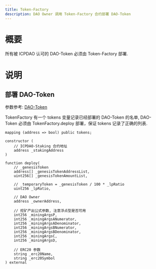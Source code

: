 ```yaml
---
title: Token-Factory
description: DAO Owner 调用 Token-Factory 合约部署 DAO-Token
---
```


# 概要

所有被 ICPDAO 认可的 DAO-Token 必须由 Token-Factory 部署.

# 说明

## 部署 DAO-Token

参数参考: [DAO-Token](./dao-token.md#创世)

TokenFactory 有一个 tokens 变量记录已经部署的 DAO-Token 的名单, DAO-Token 必须由 TokenFactory.deploy 部署，保证 tokens 记录了正确的列表.

```solidity
mapping (address => bool) public tokens;

constructor (
    // ICPDAO-Staking 合约地址
    address _stakingAddress
)

function deploy(
    // _genesisToken
    address[] _genesisTokenAddressList,
    uint256[] _genesisTokenAmountList,

    // _temporaryToken = _genesisToken / 100 * _lpRatio
    uint256 _lpRatio,

    // DAO Owner
    address _ownerAddress,

    // 挖矿产出公式参数, 注意浮点型是否可用
    int256 _miningArgsP,
    int256 _miningArgsANumerator,
    int256 _miningArgsADenominator,
    int256 _miningArgsBNumerator,
    int256 _miningArgsBDenominator,
    int256 _miningArgsC,
    int256 _miningArgsD,

    // ERC20 参数
    string _erc20Name,
    string _erc20Symbol
) external
```

